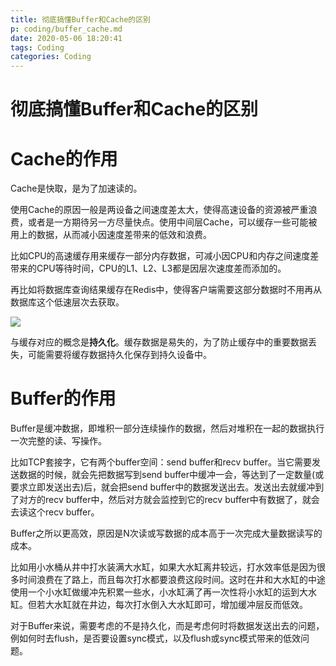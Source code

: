 ```yaml
---
title: 彻底搞懂Buffer和Cache的区别
p: coding/buffer_cache.md
date: 2020-05-06 18:20:41
tags: Coding
categories: Coding
---
```




# 彻底搞懂Buffer和Cache的区别

# Cache的作用

Cache是快取，是为了加速读的。

使用Cache的原因一般是两设备之间速度差太大，使得高速设备的资源被严重浪费，或者是一方期待另一方尽量快点。使用中间层Cache，可以缓存一些可能被用上的数据，从而减小因速度差带来的低效和浪费。

比如CPU的高速缓存用来缓存一部分内存数据，可减小因CPU和内存之间速度差带来的CPU等待时间，CPU的L1、L2、L3都是因层次速度差而添加的。

再比如将数据库查询结果缓存在Redis中，使得客户端需要这部分数据时不用再从数据库这个低速层次去获取。

![](/img/coding/1589123311935.png)

与缓存对应的概念是**持久化**。缓存数据是易失的，为了防止缓存中的重要数据丢失，可能需要将缓存数据持久化保存到持久设备中。

# Buffer的作用

Buffer是缓冲数据，即堆积一部分连续操作的数据，然后对堆积在一起的数据执行一次完整的读、写操作。

比如TCP套接字，它有两个buffer空间：send buffer和recv buffer。当它需要发送数据的时候，就会先把数据写到send buffer中缓冲一会，等达到了一定数量(或要求立即发送出去)后，就会把send buffer中的数据发送出去。发送出去就缓冲到了对方的recv buffer中，然后对方就会监控到它的recv buffer中有数据了，就会去读这个recv buffer。

Buffer之所以更高效，原因是N次读或写数据的成本高于一次完成大量数据读写的成本。

比如用小水桶从井中打水装满大水缸，如果大水缸离井较远，打水效率低是因为很多时间浪费在了路上，而且每次打水都要浪费这段时间。这时在井和大水缸的中途使用一个小水缸做缓冲先积累一些水，小水缸满了再一次性将小水缸的运到大水缸。但若大水缸就在井边，每次打水倒入大水缸即可，增加缓冲层反而低效。

对于Buffer来说，需要考虑的不是持久化，而是考虑何时将数据发送出去的问题，例如何时去flush，是否要设置sync模式，以及flush或sync模式带来的低效问题。
